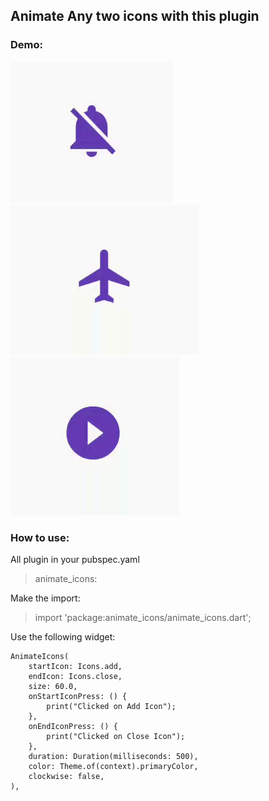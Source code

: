 ## Animate Any two icons with this plugin

### Demo:

![Demo 1](https://raw.githubusercontent.com/Aman-Malhotra/AnimateIconsFlutter/main/demo/G1.gif) ![Demo 2](https://raw.githubusercontent.com/Aman-Malhotra/AnimateIconsFlutter/main/demo/G2.gif) ![Demo 3](https://raw.githubusercontent.com/Aman-Malhotra/AnimateIconsFlutter/main/demo/G3.gif) 

### How to use:

All plugin in your pubspec.yaml 
    
> animate_icons:

Make the import:

> import 'package:animate_icons/animate_icons.dart';

Use the following widget:

    AnimateIcons(
        startIcon: Icons.add,
        endIcon: Icons.close,
        size: 60.0,
        onStartIconPress: () {
            print("Clicked on Add Icon");
        },
        onEndIconPress: () {
            print("Clicked on Close Icon");
        },
        duration: Duration(milliseconds: 500),
        color: Theme.of(context).primaryColor,
        clockwise: false,
    ),


